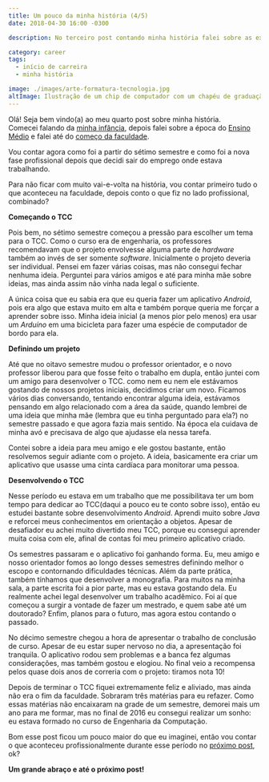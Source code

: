```yaml
---
title: Um pouco da minha história (4/5)
date: 2018-04-30 16:00 -0300

description: No terceiro post contando minha história falei sobre as experiências na faculdade, desde como foi a decisão do curso até o começo do TCC.'

category: career
tags:
  - início de carreira
  - minha história

image: ./images/arte-formatura-tecnologia.jpg
altImage: Ilustração de um chip de computador com um chapéu de graduação no centro, representando o período em que eu fiz meu TCC e minha reta final na faculdade.
---
```


Olá! Seja bem vindo(a) ao meu quarto post sobre minha história.  
Comecei falando da [minha infância](/um-pouco-da-minha-historia-1-5), depois falei sobre a época do [Ensino Médio](/um-pouco-da-minha-historia-2-5) e falei até do [começo da faculdade](/um-pouco-da-minha-historia-3-5).

<!-- end_excerpt -->

Vou contar agora como foi a partir do sétimo semestre e como foi a nova fase profissional depois que decidi sair do emprego onde estava trabalhando.

Para não ficar com muito vai-e-volta na história, vou contar primeiro tudo o que aconteceu na faculdade, depois conto o que fiz no lado profissional, combinado?

**Começando o TCC**

Pois bem, no sétimo semestre começou a pressão para escolher um tema para o TCC. Como o curso era de engenharia, os professores recomendavam que o projeto envolvesse alguma parte de _hardware_ também ao invés de ser somente _software_. Inicialmente o projeto deveria ser individual. Pensei em fazer várias coisas, mas não consegui fechar nenhuma ideia. Perguntei para vários amigos e até para minha mãe sobre ideias, mas ainda assim não vinha nada legal o suficiente.

A única coisa que eu sabia era que eu queria fazer um aplicativo _Android_, pois era algo que estava muito em alta e também porque queria me forçar a aprender sobre isso. Minha ideia inicial (a menos pior pelo menos) era usar um _Arduíno_ em uma bicicleta para fazer uma espécie de computador de bordo para ela.

**Definindo um projeto**

Até que no oitavo semestre mudou o professor orientador, e o novo professor liberou para que fosse feito o trabalho em dupla, então juntei com um amigo para desenvolver o TCC. como nem eu nem ele estávamos gostando de nossos projetos iniciais, decidimos criar um novo. Ficamos vários dias conversando, tentando encontrar alguma ideia, estávamos pensando em algo relacionado com a área da saúde, quando lembrei de uma ideia que minha mãe (lembra que eu tinha perguntado para ela?) no semestre passado e que agora fazia mais sentido. Na época ela cuidava de minha avó e precisava de algo que ajudasse ela nessa tarefa.

Contei sobre a ideia para meu amigo e ele gostou bastante, então resolvemos seguir adiante com o projeto. A ideia, basicamente era criar um aplicativo que usasse uma cinta cardíaca para monitorar uma pessoa.

**Desenvolvendo o TCC**

Nesse período eu estava em um trabalho que me possibilitava ter um bom tempo para dedicar ao TCC(daqui a pouco eu te conto sobre isso), então eu estudei bastante sobre desenvolvimento _Android_. Aprendi muito sobre _Java_ e reforcei meus conhecimentos em orientação a objetos. Apesar de desafiador eu achei muito divertido meu TCC, porque eu consegui aprender muita coisa com ele, afinal de contas foi meu primeiro aplicativo criado.

Os semestres passaram e o aplicativo foi ganhando forma. Eu, meu amigo e nosso orientador fomos ao longo desses semestres definindo melhor o escopo e contornando dificuldades técnicas. Além da parte prática, também tínhamos que desenvolver a monografia. Para muitos na minha sala, a parte escrita foi a pior parte, mas eu estava gostando dela. Eu realmente achei legal desenvolver um trabalho acadêmico. Foi aí que começou a surgir a vontade de fazer um mestrado, e quem sabe até um doutorado? Enfim, planos para o futuro, mas agora estou contando o passado.

No décimo semestre chegou a hora de apresentar o trabalho de conclusão de curso. Apesar de eu estar super nervoso no dia, a apresentação foi tranquila. O aplicativo rodou sem problemas e a banca fez algumas considerações, mas também gostou e elogiou. No final veio a recompensa pelos quase dois anos de correria com o projeto: tiramos nota 10!

Depois de terminar o TCC fiquei extremamente feliz e aliviado, mas ainda não era o fim da faculdade. Sobraram três matérias para eu refazer. Como essas matérias não encaixaram na grade de um semestre, demorei mais um ano para me formar, mas no final de 2016 eu consegui realizar um sonho: eu estava formado no curso de Engenharia da Computação.

Bom esse post ficou um pouco maior do que eu imaginei, então vou contar o que aconteceu profissionalmente durante esse período no [próximo post](/um-pouco-da-minha-historia-5-5), ok?

**Um grande abraço e até o próximo post!**

